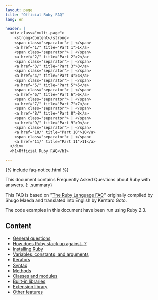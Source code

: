 ```yaml
---
layout: page
title: "Official Ruby FAQ"
lang: en

header: |
  <div class="multi-page">
    <strong>Content</strong>
    <span class="separator"> | </span>
    <a href="1/" title="Part 1">1</a>
    <span class="separator"> | </span>
    <a href="2/" title="Part 2">2</a>
    <span class="separator"> | </span>
    <a href="3/" title="Part 3">3</a>
    <span class="separator"> | </span>
    <a href="4/" title="Part 4">4</a>
    <span class="separator"> | </span>
    <a href="5/" title="Part 5">5</a>
    <span class="separator"> | </span>
    <a href="6/" title="Part 6">6</a>
    <span class="separator"> | </span>
    <a href="7/" title="Part 7">7</a>
    <span class="separator"> | </span>
    <a href="8/" title="Part 8">8</a>
    <span class="separator"> | </span>
    <a href="9/" title="Part 9">9</a>
    <span class="separator"> | </span>
    <a href="10/" title="Part 10">10</a>
    <span class="separator"> | </span>
    <a href="11/" title="Part 11">11</a>
  </div>
  <h1>Official Ruby FAQ</h1>

---
```


{% include faq-notice.html %}

This document contains Frequently Asked Questions about Ruby with answers.
{: .summary}

This FAQ is based on "[The Ruby Language FAQ][original-faq]" originally
compiled by Shugo Maeda and translated into English by Kentaro Goto.

The code examples in this document have been run using Ruby 2.3.

[original-faq]: http://ruby-doc.org/docs/ruby-doc-bundle/FAQ/FAQ.html

## Content

* [General questions](1/)
* [How does Ruby stack up against...?](2/)
* [Installing Ruby](3/)
* [Variables, constants, and arguments](4/)
* [Iterators](5/)
* [Syntax](6/)
* [Methods](7/)
* [Classes and modules](8/)
* [Built-in libraries](9/)
* [Extension library](10/)
* [Other features](11/)
